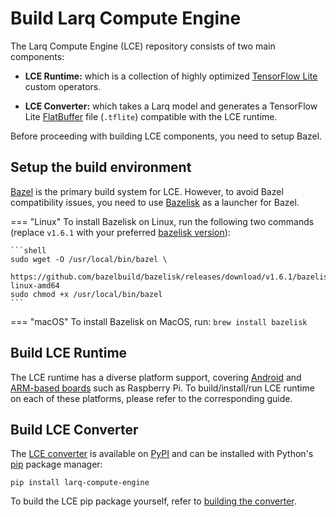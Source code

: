 # Build Larq Compute Engine

The Larq Compute Engine (LCE) repository consists of two main components:

- **LCE Runtime:** which is a collection of highly optimized
  [TensorFlow Lite](https://www.tensorflow.org/lite) custom operators.

- **LCE Converter:** which takes a Larq model and generates a TensorFlow Lite
  [FlatBuffer](https://google.github.io/flatbuffers/) file (`.tflite`) compatible
  with the LCE runtime.

Before proceeding with building LCE components, you need to setup Bazel.

## Setup the build environment

[Bazel](https://bazel.build/) is the primary build system for LCE.
However, to avoid Bazel compatibility issues, you need to use [Bazelisk](https://github.com/bazelbuild/bazelisk)
as a launcher for Bazel.

=== "Linux"
    To install Bazelisk on Linux, run the following two commands
    (replace `v1.6.1` with your preferred
    [bazelisk version](https://github.com/bazelbuild/bazelisk/releases)):

    ```shell
    sudo wget -O /usr/local/bin/bazel \
        https://github.com/bazelbuild/bazelisk/releases/download/v1.6.1/bazelisk-linux-amd64
    sudo chmod +x /usr/local/bin/bazel
    ```

=== "macOS"
    To install Bazelisk on MacOS, run:
    ```
    brew install bazelisk
    ```

## Build LCE Runtime

The LCE runtime has a diverse platform support, covering
[Android](/compute-engine/quickstart_android/) and [ARM-based boards](/compute-engine/build/arm/)
such as Raspberry Pi. To build/install/run LCE runtime on
each of these platforms, please refer to the corresponding guide.

## Build LCE Converter

The [LCE converter](/compute-engine/api/converter/) is available on [PyPI](https://pypi.org/project/larq-compute-engine/)
and can be installed with Python's [pip](https://pip.pypa.io/en/stable/)
package manager:

```shell
pip install larq-compute-engine
```

To build the LCE pip package yourself, refer to [building the converter](/compute-engine/build/converter/).
